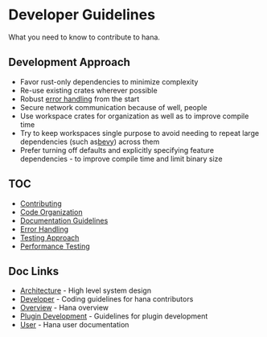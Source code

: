 # Developer Guidelines
What you need to know to contribute to hana.
## Development Approach
- Favor rust-only dependencies to minimize complexity
- Re-use existing crates wherever possible
- Robust [error handling](../architecture/error_handling.md) from the start
- Secure network communication because of well, people
- Use workspace crates for organization as well as to improve compile time
- Try to keep workspaces single purpose to avoid needing to repeat large dependencies (such as[bevy](https://bevyengine.org/)) across them
- Prefer turning off defaults and explicitly specifying feature dependencies - to improve compile time and limit binary size
## TOC
- [Contributing ](./contributing.md) 
- [Code Organization](./code_organization.md)
- [Documentation Guidelines](documentation.md)
- [Error Handling](../architecture/error_handling.md)
- [Testing Approach](testing.md)
- [Performance Testing](performance_testing.md)
## Doc Links
- [Architecture](../architecture/README.md) - High level system design
- [Developer](../developer/README.md) - Coding guidelines for hana contributors
- [Overview](../../README.md) - Hana overview
- [Plugin Development](../plugins/README.md) - Guidelines for plugin development
- [User](../user/README.md) - Hana user documentation

